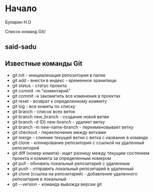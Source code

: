 

# Начало
Буларин Н.О

Список команд Git/



## said-sadu

## Известные команды Git

* git init - инициализация репозитория в папке
* git add - внести в индекс - временное хранилище 
* git status - статус проекта
* git commit -m "коментарий"
* git commit -a закомитить все изменения в проектах
* git reset - возврат к определенному коммиту
* git log - все комиты по списку
* git branch - список всех веток
* git branch new_branch - создание новой ветви
 * git branch -d (D) new-branch - удаляет ветку
 * git branch -m new-name-branch - переименовывает  ветку
 * git checkout - переключение между ветками
 * git merge - слияние текущей ветки с ветка с название в команде
 * git clone - клонирование репозитория с ссылкой на удаленный репозиторий
 * git diff (номер комита)- ищет разницу между текущим состянием проекта и коммита за определенным номером 
 * git pull -  обновить локальный репозитарий с удаленным 
 * git push - отправить локальный репозитарий в удаленный 
 * git clone (ссылка на репозитарий) - добавление удаленного репозитария в локальный
 * git --version - команда вывожда версии git
 